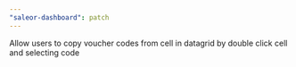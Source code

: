 ```yaml
---
"saleor-dashboard": patch
---
```


Allow users to copy voucher codes from cell in datagrid by double click cell and selecting code
